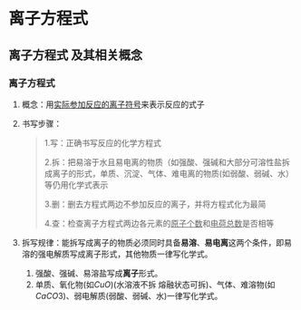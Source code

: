 # 离子方程式

## 离子方程式 及其相关概念

### 离子方程式

1. 概念：用<u>实际参加反应的离子符号</u>来表示反应的式子

2. 书写步骤：

   > 1.写：正确书写反应的化学方程式
   >
   > 2.拆：把易溶于水且易电离的物质（如强酸、强碱和大部分可溶性盐拆成离子的形式，单质、沉淀、气体、难电离的物质(如弱酸、弱碱、水）等仍用化学式表示
   >
   > 3.删：删去方程式两边不参加反应的离子，并将方程式化为最简
   >
   > 4.查：检查离子方程式两边各元素的<u>原子个数</u>和<u>电荷总数</u>是否相等

3. 拆写规律：能拆写成离子的物质必须同时具备**易溶**、**易电离**这两个条件，即易溶的强电解质写成离子形式，其他物质一律写化学式。

   1. 强酸、强碱、易溶盐写成**离子**形式。
   2. 单质、氧化物(如$CuO$)(水溶液不拆 熔融状态可拆)、气体、难溶物(如$CaCO3$)、弱电解质(弱酸、弱碱、水)一律写化学式。


